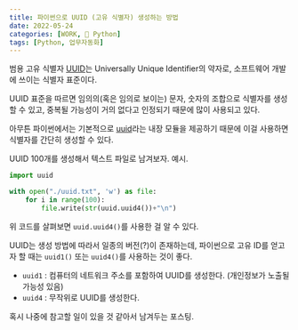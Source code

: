 ```yaml
---
title: 파이썬으로 UUID (고유 식별자) 생성하는 방법
date: 2022-05-24
categories: [WORK, 🐍 Python]
tags: [Python, 업무자동화]
---
```


범용 고유 식별자 [UUID](https://ko.wikipedia.org/wiki/%EB%B2%94%EC%9A%A9_%EA%B3%A0%EC%9C%A0_%EC%8B%9D%EB%B3%84%EC%9E%90)는 Universally Unique Identifier의 약자로, 소프트웨어 개발에 쓰이는 식별자 표준이다.

UUID 표준을 따르면 임의의(혹은 임의로 보이는) 문자, 숫자의 조합으로 식별자를 생성할 수 있고, 중복될 가능성이 거의 없다고 인정되기 때문에 많이 사용되고 있다.

아무튼 파이썬에서는 기본적으로 [uuid](https://docs.python.org/ko/3/library/uuid.html)라는 내장 모듈을 제공하기 때문에 이걸 사용하면 식별자를 간단히 생성할 수 있다.

UUID 100개를 생성해서 텍스트 파일로 남겨보자. 예시.

```python
import uuid

with open("./uuid.txt", 'w') as file:
    for i in range(100):
        file.write(str(uuid.uuid4())+"\n")
```

위 코드를 살펴보면 `uuid.uuid4()`를 사용한 걸 알 수 있다.

UUID는 생성 방법에 따라서 일종의 버전(?)이 존재하는데, 파이썬으로 고유 ID를 얻고자 할 때는 `uuid1()` 또는 `uuid4()`를 사용하는 것이 좋다.

- `uuid1` : 컴퓨터의 네트워크 주소를 포함하여 UUID를 생성한다. (개인정보가 노출될 가능성 있음)
- `uuid4` : 무작위로 UUID를 생성한다.

혹시 나중에 참고할 일이 있을 것 같아서 남겨두는 포스팅.